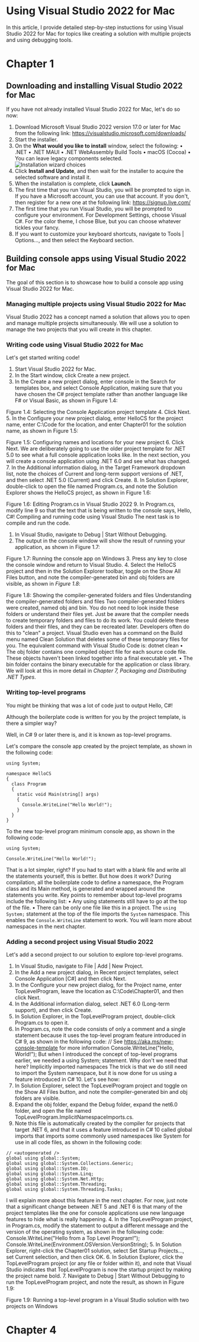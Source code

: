 # Using Visual Studio 2022 for Mac

In this article, I provide detailed step-by-step instuctions for using Visual Studio 2022 for Mac for topics like creating a solution with multiple projects and using debugging tools.

# Chapter 1

## Downloading and installing Visual Studio 2022 for Mac

If you have not already installed Visual Studio 2022 for Mac, let's do so now:

1.	Download Microsoft Visual Studio 2022 version 17.0 or later for Mac from the following link: https://visualstudio.microsoft.com/downloads/
2.	Start the installer.
3.	On the **What would you like to install** window, select the following:
•	.NET
•	.NET MAUI
•	.NET WebAssembly Build Tools
•	macOS (Cocoa)
•	You can leave legacy components selected.
![Installation wizard choices](B17442_01_01_Mac.png)
5.	Click **Install and Update**, and then wait for the installer to acquire the selected software and install it.
6.	When the installation is complete, click **Launch**.
7.	The first time that you run Visual Studio, you will be prompted to sign in. If you have a Microsoft account, you can use that account. If you don't, then register for a new one at the following link: https://signup.live.com/
8.	The first time that you run Visual Studio, you will be prompted to configure your environment. For Development Settings, choose Visual C#. For the color theme, I chose Blue, but you can choose whatever tickles your fancy.
9.	If you want to customize your keyboard shortcuts, navigate to Tools | Options…, and then select the Keyboard section.

## Building console apps using Visual Studio 2022 for Mac

The goal of this section is to showcase how to build a console app using Visual Studio 2022 for Mac. 

### Managing multiple projects using Visual Studio 2022 for Mac

Visual Studio 2022 has a concept named a solution that allows you to open and manage multiple projects simultaneously. We will use a solution to manage the two projects that you will create in this chapter.

### Writing code using Visual Studio 2022 for Mac

Let's get started writing code!

1.	Start Visual Studio 2022 for Mac.
2.	In the Start window, click Create a new project.
3.	In the Create a new project dialog, enter console in the Search for templates box, and select Console Application, making sure that you have chosen the C# project template rather than another language like F# or Visual Basic, as shown in Figure 1.4:
 
Figure 1.4: Selecting the Console Application project template
4.	Click Next.
5.	In the Configure your new project dialog, enter HelloCS for the project name, enter C:\Code for the location, and enter Chapter01 for the solution name, as shown in Figure 1.5:
 
Figure 1.5: Configuring names and locations for your new project
6.	Click Next.
We are deliberately going to use the older project template for .NET 5.0 to see what a full console application looks like. In the next section, you will create a console application using .NET 6.0 and see what has changed.
7.	In the Additional information dialog, in the Target Framework dropdown list, note the choices of Current and long-term support versions of .NET, and then select .NET 5.0 (Current) and click Create.
8.	In Solution Explorer, double-click to open the file named Program.cs, and note the Solution Explorer shows the HelloCS project, as shown in Figure 1.6:
 
Figure 1.6: Editing Program.cs in Visual Studio 2022
9.	In Program.cs, modify line 9 so that the text that is being written to the console says, Hello, C#!
Compiling and running code using Visual Studio
The next task is to compile and run the code.
1.	In Visual Studio, navigate to Debug | Start Without Debugging. 
2.	The output in the console window will show the result of running your application, as shown in Figure 1.7:
 
Figure 1.7: Running the console app on Windows
3.	Press any key to close the console window and return to Visual Studio.
4.	Select the HelloCS project and then in the Solution Explorer toolbar, toggle on the Show All Files button, and note the compiler-generated bin and obj folders are visible, as shown in *Figure 1.8*:
 
 Figure 1.8: Showing the compiler-generated folders and files
Understanding the compiler-generated folders and files
Two compiler-generated folders were created, named obj and bin. You do not need to look inside these folders or understand their files yet. Just be aware that the compiler needs to create temporary folders and files to do its work. You could delete these folders and their files, and they can be recreated later. Developers often do this to "clean" a project. Visual Studio even has a command on the Build menu named Clean Solution that deletes some of these temporary files for you. The equivalent command with Visual Studio Code is: dotnet clean
•	The obj folder contains one compiled object file for each source code file. These objects haven't been linked together into a final executable yet. 
•	The bin folder contains the binary executable for the application or class library. We will look at this in more detail in *Chapter 7, Packaging and Distributing .NET Types*.

### Writing top-level programs

You might be thinking that was a lot of code just to output Hello, C#! 

Although the boilerplate code is written for you by the project template, is there a simpler way?

Well, in C# 9 or later there is, and it is known as top-level programs.

Let's compare the console app created by the project template, as shown in the following code:
```
using System;

namespace HelloCS
{
  class Program
  {
    static void Main(string[] args)
    {
      Console.WriteLine("Hello World!");
    }
  }
}
```
To the new top-level program minimum console app, as shown in the following code:
```
using System;

Console.WriteLine("Hello World!");
```
That is a lot simpler, right? If you had to start with a blank file and write all the statements yourself, this is better. But how does it work? 
During compilation, all the boilerplate code to define a namespace, the Program class and its Main method, is generated and wrapped around the statements you write. 
Key points to remember about top-level programs include the following list:
•	Any using statements still have to go at the top of the file. 
•	There can be only one file like this in a project.
The `using System;` statement at the top of the file imports the `System` namespace. This enables the `Console.WriteLine` statement to work. You will learn more about namespaces in the next chapter. 

### Adding a second project using Visual Studio 2022

Let's add a second project to our solution to explore top-level programs.

1.	In Visual Studio, navigate to File | Add | New Project.
2.	In the Add a new project dialog, in Recent project templates, select Console Application [C#] and then click Next.
3.	In the Configure your new project dialog, for the Project name, enter TopLevelProgram, leave the location as C:\Code\Chapter01, and then click Next.
4.	In the Additional information dialog, select .NET 6.0 (Long-term support), and then click Create.
5.	In Solution Explorer, in the TopLevelProgram project, double-click Program.cs to open it.
6.	In Program.cs, note the code consists of only a comment and a single statement because it uses the top-level program feature introduced in C# 9, as shown in the following code:
// See https://aka.ms/new-console-template for more information
Console.WriteLine("Hello, World!");
But when I introduced the concept of top-level programs earlier, we needed a using System; statement. Why don't we need that here?
Implicitly imported namespaces
The trick is that we do still need to import the System namespace, but it is now done for us using a feature introduced in C# 10. Let's see how:
1.	In Solution Explorer, select the TopLevelProgram project and toggle on the Show All Files button, and note the compiler-generated bin and obj folders are visible.
2.	Expand the obj folder, expand the Debug folder, expand the net6.0 folder, and open the file named TopLevelProgram.ImplicitNamespaceImports.cs.
3.	Note this file is automatically created by the compiler for projects that target .NET 6, and that it uses a feature introduced in C# 10 called global imports that imports some commonly used namespaces like System for use in all code files, as shown in the following code:
```
// <autogenerated />
global using global::System;
global using global::System.Collections.Generic;
global using global::System.IO;
global using global::System.Linq;
global using global::System.Net.Http;
global using global::System.Threading;
global using global::System.Threading.Tasks;
```
I will explain more about this feature in the next chapter. For now, just note that a significant change between .NET 5 and .NET 6 is that many of the project templates like the one for console applications use new language features to hide what is really happening.
4.	In the TopLevelProgram project, in Program.cs, modify the statement to output a different message and the version of the operating system, as shown in the following code:
Console.WriteLine("Hello from a Top Level Program!");
Console.WriteLine(Environment.OSVersion.VersionString);
5.	In Solution Explorer, right-click the Chapter01 solution, select Set Startup Projects…, set Current selection, and then click OK. 
6.	In Solution Explorer, click the TopLevelProgram project (or any file or folder within it), and note that Visual Studio indicates that TopLevelProgram is now the startup project by making the project name bold.
7.	Navigate to Debug | Start Without Debugging to run the TopLevelProgram project, and note the result, as shown in Figure 1.9:
 
Figure 1.9: Running a top-level program in a Visual Studio solution with two projects on Windows


# Chapter 4

